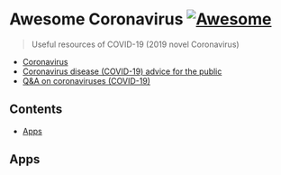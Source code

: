 # Awesome Coronavirus [![Awesome](https://awesome.re/badge.svg)](https://awesome.re)
> Useful resources of COVID-19 (2019 novel Coronavirus)

- [Coronavirus](https://www.who.int/health-topics/coronavirus)
- [Coronavirus disease (COVID-19) advice for the public](https://www.who.int/emergencies/diseases/novel-coronavirus-2019/advice-for-public)
- [Q&A on coronaviruses (COVID-19)](https://www.who.int/news-room/q-a-detail/q-a-coronaviruses)

## Contents
- [Apps](#apps)

## Apps
